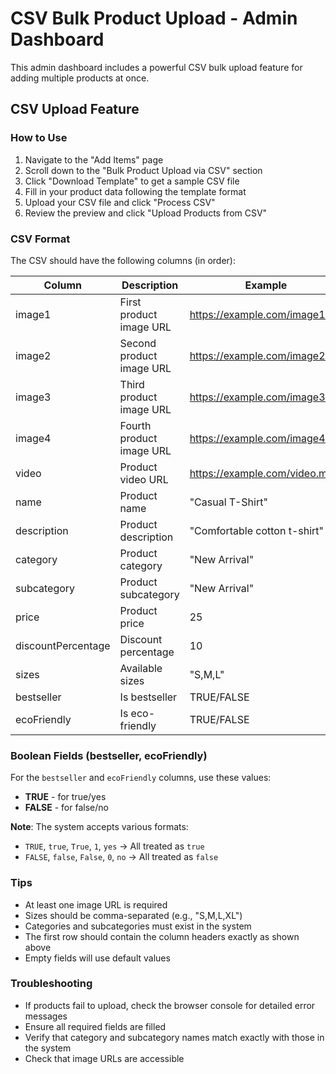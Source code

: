 # CSV Bulk Product Upload - Admin Dashboard

This admin dashboard includes a powerful CSV bulk upload feature for adding multiple products at once.

## CSV Upload Feature

### How to Use
1. Navigate to the "Add Items" page
2. Scroll down to the "Bulk Product Upload via CSV" section
3. Click "Download Template" to get a sample CSV file
4. Fill in your product data following the template format
5. Upload your CSV file and click "Process CSV"
6. Review the preview and click "Upload Products from CSV"

### CSV Format

The CSV should have the following columns (in order):

| Column | Description | Example | Required |
|--------|-------------|---------|----------|
| image1 | First product image URL | https://example.com/image1.jpg | Yes |
| image2 | Second product image URL | https://example.com/image2.jpg | No |
| image3 | Third product image URL | https://example.com/image3.jpg | No |
| image4 | Fourth product image URL | https://example.com/image4.jpg | No |
| video | Product video URL | https://example.com/video.mp4 | No |
| name | Product name | "Casual T-Shirt" | Yes |
| description | Product description | "Comfortable cotton t-shirt" | Yes |
| category | Product category | "New Arrival" | Yes |
| subcategory | Product subcategory | "New Arrival" | Yes |
| price | Product price | 25 | Yes |
| discountPercentage | Discount percentage | 10 | No |
| sizes | Available sizes | "S,M,L" | No |
| bestseller | Is bestseller | TRUE/FALSE | No |
| ecoFriendly | Is eco-friendly | TRUE/FALSE | No |

### Boolean Fields (bestseller, ecoFriendly)

For the `bestseller` and `ecoFriendly` columns, use these values:
- **TRUE** - for true/yes
- **FALSE** - for false/no

**Note**: The system accepts various formats:
- `TRUE`, `true`, `True`, `1`, `yes` → All treated as `true`
- `FALSE`, `false`, `False`, `0`, `no` → All treated as `false`

### Tips
- At least one image URL is required
- Sizes should be comma-separated (e.g., "S,M,L,XL")
- Categories and subcategories must exist in the system
- The first row should contain the column headers exactly as shown above
- Empty fields will use default values

### Troubleshooting
- If products fail to upload, check the browser console for detailed error messages
- Ensure all required fields are filled
- Verify that category and subcategory names match exactly with those in the system
- Check that image URLs are accessible
